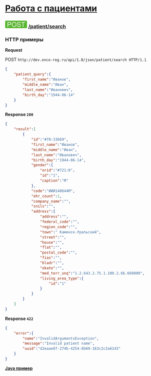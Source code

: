 [Работа с пациентами](../../index.md)
=====================================

### ![POST](../../../../img/post.png) [/patient/search](../../search/index.md)

### HTTP примеры

**Request**

POST `http://dev.onco-reg.ru/api/1.0/json/patient/search HTTP/1.1`
```json
{
    "patient_query":{
        "first_name":"Иванов",
        "middle_name":"Иван",
        "last_name":"Иванович",
        "birth_day":"1944-06-14"
    }
}
```

**Response `200`**
```json
{
    "result":[
        {
            "id":"#70:33669",
            "first_name":"Иванов",
            "middle_name":"Иван",
            "last_name":"Иванович",
            "birth_day":"1944-06-14",
            "gender":{
                "orid":"#721:0",
                "id":"1",
                "caption":"М"
            },
            "code":"ИИИ140644М",
            "ehr_count":1,
            "company_name":"",
            "snils":"",
            "address":{
                "address":"",
                "federal_code":"",
                "region_code":"",
                "town":" Каменск-Уральский",
                "street":"",
                "house":"",
                "flat":"",
                "postal_code":"",
                "fias":"",
                "kladr":"",
                "okato":"",
                "med_terr_unq":"1.2.643.2.75.1.100.2.66.660800",
                "living_area_type":{
                    "id":"1"
                }
            }
        }
    ]
}
```

**Response `422`**
```json
{
    "error":{
        "name":"InvalidArgumentsException",
        "message":"Invalid patient name",
        "uuid":"d2eaae0f-274b-4254-8b69-163c2c3a6143"
    }
}
```

**[Java пример](searchJava.md)**